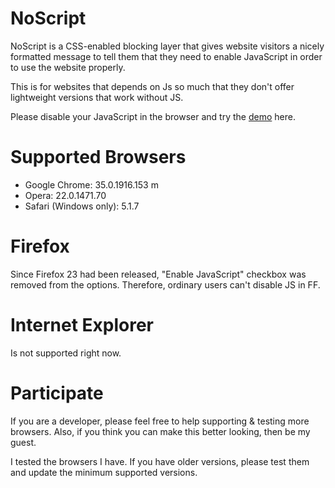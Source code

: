 NoScript
========

NoScript is a CSS-enabled blocking layer that gives website visitors a nicely formatted message to tell them that they need to enable JavaScript in order to use the website properly.

This is for websites that depends on Js so much that they don't offer lightweight versions that work without JS.

Please disable your JavaScript in the browser and try the [demo](http://milad.github.io/NoScript/) here.

Supported Browsers
==================

+ Google Chrome: 35.0.1916.153 m
+ Opera: 22.0.1471.70
+ Safari (Windows only): 5.1.7

Firefox
=======

Since Firefox 23 had been released, "Enable JavaScript" checkbox was removed from the options. Therefore, ordinary users can't disable JS in FF.

Internet Explorer
=================

Is not supported right now.

Participate
===========

If you are a developer, please feel free to help supporting & testing more browsers. Also, if you think you can make this better looking, then be my guest.

I tested the browsers I have. If you have older versions, please test them and update the minimum supported versions.
